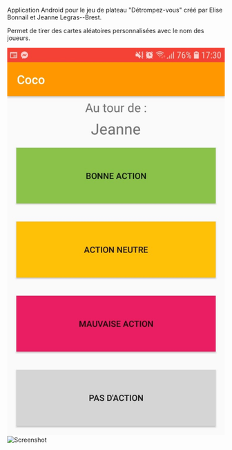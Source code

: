 Application Android pour le jeu de plateau "Détrompez-vous" créé par Elise Bonnail et Jeanne Legras--Brest.

Permet de tirer des cartes aléatoires personnalisées avec le nom des joueurs.

![Screenshot](Capture1.jpg)
![Screenshot](Capture2.png)
